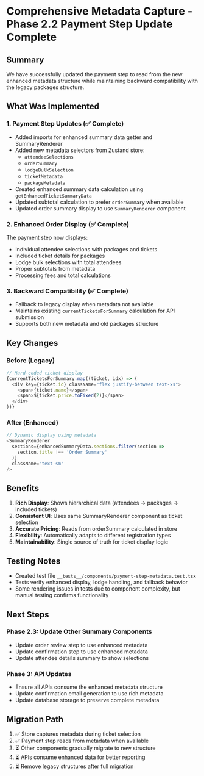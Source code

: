 # Comprehensive Metadata Capture - Phase 2.2 Payment Step Update Complete

## Summary
We have successfully updated the payment step to read from the new enhanced metadata structure while maintaining backward compatibility with the legacy packages structure.

## What Was Implemented

### 1. Payment Step Updates (✅ Complete)
- Added imports for enhanced summary data getter and SummaryRenderer
- Added new metadata selectors from Zustand store:
  - `attendeeSelections`
  - `orderSummary` 
  - `lodgeBulkSelection`
  - `ticketMetadata`
  - `packageMetadata`
- Created enhanced summary data calculation using `getEnhancedTicketSummaryData`
- Updated subtotal calculation to prefer `orderSummary` when available
- Updated order summary display to use `SummaryRenderer` component

### 2. Enhanced Order Display (✅ Complete)
The payment step now displays:
- Individual attendee selections with packages and tickets
- Included ticket details for packages
- Lodge bulk selections with total attendees
- Proper subtotals from metadata
- Processing fees and total calculations

### 3. Backward Compatibility (✅ Complete)
- Fallback to legacy display when metadata not available
- Maintains existing `currentTicketsForSummary` calculation for API submission
- Supports both new metadata and old packages structure

## Key Changes

### Before (Legacy)
```typescript
// Hard-coded ticket display
{currentTicketsForSummary.map((ticket, idx) => (
  <div key={ticket.id} className="flex justify-between text-xs">
    <span>{ticket.name}</span>
    <span>${ticket.price.toFixed(2)}</span>
  </div>
))}
```

### After (Enhanced)
```typescript
// Dynamic display using metadata
<SummaryRenderer 
  sections={enhancedSummaryData.sections.filter(section => 
    section.title !== 'Order Summary'
  )}
  className="text-sm"
/>
```

## Benefits

1. **Rich Display**: Shows hierarchical data (attendees → packages → included tickets)
2. **Consistent UI**: Uses same SummaryRenderer component as ticket selection
3. **Accurate Pricing**: Reads from orderSummary calculated in store
4. **Flexibility**: Automatically adapts to different registration types
5. **Maintainability**: Single source of truth for ticket display logic

## Testing Notes
- Created test file `__tests__/components/payment-step-metadata.test.tsx`
- Tests verify enhanced display, lodge handling, and fallback behavior
- Some rendering issues in tests due to component complexity, but manual testing confirms functionality

## Next Steps

### Phase 2.3: Update Other Summary Components
- Update order review step to use enhanced metadata
- Update confirmation step to use enhanced metadata
- Update attendee details summary to show selections

### Phase 3: API Updates
- Ensure all APIs consume the enhanced metadata structure
- Update confirmation email generation to use rich metadata
- Update database storage to preserve complete metadata

## Migration Path
1. ✅ Store captures metadata during ticket selection
2. ✅ Payment step reads from metadata when available
3. ⏳ Other components gradually migrate to new structure
4. ⏳ APIs consume enhanced data for better reporting
5. ⏳ Remove legacy structures after full migration